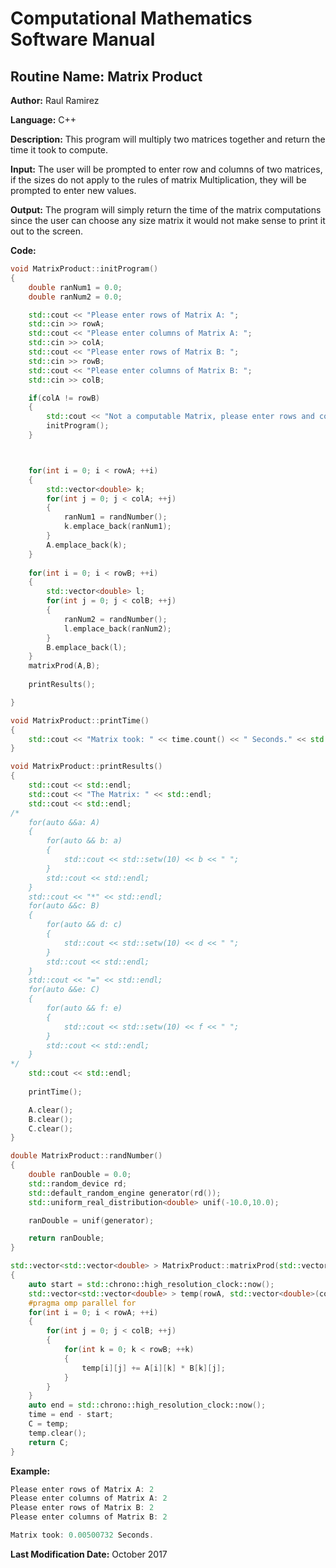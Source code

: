 # Computational Mathematics Software Manual

## **Routine Name:** Matrix Product

**Author:** Raul Ramirez

**Language:** C++

**Description:** This program will multiply two matrices together and return the time it took to compute. 

**Input:**  The user will be prompted to enter row and columns of two matrices, if the sizes do not apply to the
rules of matrix Multiplication, they will be prompted to enter new values. 

**Output:** The program will simply return the time of the matrix computations since the user can choose
any size matrix it would not make sense to print it out to the screen. 

**Code:**
```C++
void MatrixProduct::initProgram()
{
	double ranNum1 = 0.0;
	double ranNum2 = 0.0;

	std::cout << "Please enter rows of Matrix A: ";
	std::cin >> rowA;
	std::cout << "Please enter columns of Matrix A: ";
	std::cin >> colA;
	std::cout << "Please enter rows of Matrix B: ";
	std::cin >> rowB;
	std::cout << "Please enter columns of Matrix B: ";
	std::cin >> colB;

	if(colA != rowB)
	{
		std::cout << "Not a computable Matrix, please enter rows and columns again!" << std::endl;
		initProgram();
	}



	for(int i = 0; i < rowA; ++i)
	{
		std::vector<double> k;
		for(int j = 0; j < colA; ++j)
		{
			ranNum1 = randNumber();
			k.emplace_back(ranNum1);
		}
		A.emplace_back(k);
	}
	
	for(int i = 0; i < rowB; ++i)
	{
		std::vector<double> l;
		for(int j = 0; j < colB; ++j)
		{
			ranNum2 = randNumber();
			l.emplace_back(ranNum2);
		}
		B.emplace_back(l);
	}
	matrixProd(A,B);
			
	printResults();		

}

void MatrixProduct::printTime()
{
	std::cout << "Matrix took: " << time.count() << " Seconds." << std::endl;
}

void MatrixProduct::printResults()
{
	std::cout << std::endl;
	std::cout << "The Matrix: " << std::endl;
	std::cout << std::endl;
/*
	for(auto &&a: A)
	{
		for(auto && b: a)
		{
			std::cout << std::setw(10) << b << " ";
		}
		std::cout << std::endl;
	}
	std::cout << "*" << std::endl;
	for(auto &&c: B)
	{
		for(auto && d: c)
		{
			std::cout << std::setw(10) << d << " ";
		}
		std::cout << std::endl;
	}
	std::cout << "=" << std::endl;
	for(auto &&e: C)
	{
		for(auto && f: e)
		{
			std::cout << std::setw(10) << f << " ";
		}
		std::cout << std::endl;
	}
*/
	std::cout << std::endl;
	
	printTime();

	A.clear();
	B.clear();
	C.clear();
}

double MatrixProduct::randNumber()
{
	double ranDouble = 0.0;
	std::random_device rd;
	std::default_random_engine generator(rd());
	std::uniform_real_distribution<double> unif(-10.0,10.0);

	ranDouble = unif(generator);

	return ranDouble;
}

std::vector<std::vector<double> > MatrixProduct::matrixProd(std::vector<std::vector<double> > &A,std::vector<std::vector<double> > &B)
{
	auto start = std::chrono::high_resolution_clock::now();
	std::vector<std::vector<double> > temp(rowA, std::vector<double>(colB));
	#pragma omp parallel for
	for(int i = 0; i < rowA; ++i)
	{
		for(int j = 0; j < colB; ++j)
		{
			for(int k = 0; k < rowB; ++k)
			{
				temp[i][j] += A[i][k] * B[k][j];
			}
		}
	}
	auto end = std::chrono::high_resolution_clock::now();
	time = end - start;
	C = temp;
	temp.clear();	
	return C;
}
```

**Example:**
```C++
Please enter rows of Matrix A: 2
Please enter columns of Matrix A: 2
Please enter rows of Matrix B: 2
Please enter columns of Matrix B: 2

Matrix took: 0.00500732 Seconds. 
```

**Last Modification Date:** October 2017
